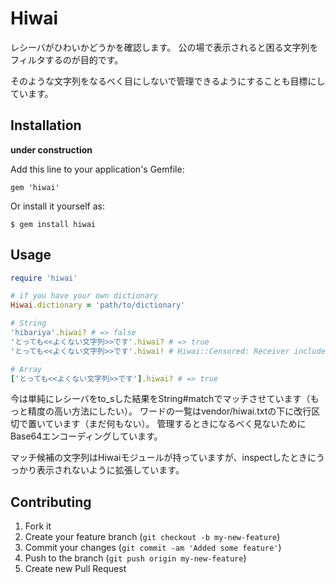 # Hiwai

レシーバがひわいかどうかを確認します。
公の場で表示されると困る文字列をフィルタするのが目的です。

そのような文字列をなるべく目にしないで管理できるようにすることも目標にしています。

## Installation

**under construction**

Add this line to your application's Gemfile:

    gem 'hiwai'

Or install it yourself as:

    $ gem install hiwai

## Usage

```ruby
require 'hiwai'

# if you have your own dictionary
Hiwai.dictionary = 'path/to/dictionary'

# String
'hibariya'.hiwai? # => false
'とっても<<よくない文字列>>です'.hiwai? # => true
'とっても<<よくない文字列>>です'.hiwai! # Hiwai::Censored: Receiver includes hiwai object

# Array
['とっても<<よくない文字列>>です'].hiwai? # => true
```

今は単純にレシーバをto_sした結果をString#matchでマッチさせています（もっと精度の高い方法にしたい）。
ワードの一覧はvendor/hiwai.txtの下に改行区切で置いています（まだ何もない）。
管理するときになるべく見ないためにBase64エンコーディングしています。

マッチ候補の文字列はHiwaiモジュールが持っていますが、inspectしたときにうっかり表示されないように拡張しています。

## Contributing

1. Fork it
2. Create your feature branch (`git checkout -b my-new-feature`)
3. Commit your changes (`git commit -am 'Added some feature'`)
4. Push to the branch (`git push origin my-new-feature`)
5. Create new Pull Request
